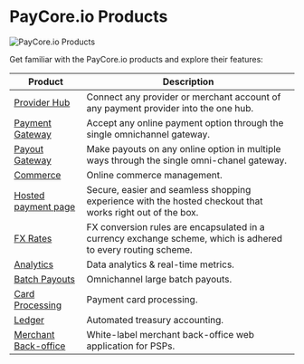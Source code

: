 # PayCore.io Products

![PayСore.io Products](/images/paycore-main3.png)

Get familiar with the PayCore.io products and explore their features:

| Product                                       | Description                                                                                                      |
| ----------------------------------------------| ---------------------------------------------------------------------------------------------------------------- |
| [Provider Hub](/products/provider-hub/)       | Connect any provider or merchant account of any payment provider into the one hub.                               |
| [Payment Gateway](/products/payment-gateway/) | Accept any online payment option through the single omnichannel gateway.                                         |
| [Payout Gateway](/products/payout-gateway/)   | Make payouts on any online option in multiple ways through the single omni-chanel gateway.                       |
| [Commerce](/products/commerce/)               | Online commerce management.                                                                                      |
| [Hosted payment page](/products/hpp/)         | Secure, easier and seamless shopping experience with the hosted checkout that works right out of the box.        |
| [FX Rates](/products/fx-rates/)               | FX conversion rules are encapsulated in a currency exchange scheme, which is adhered to every routing scheme.    |
| [Analytics](/products/analytics/)             | Data analytics & real-time metrics.                                                                              |
| [Batch Payouts](/products/batch-payouts/)     | Omnichannel large batch payouts.                                                                                 |
| [Card Processing](#)                          | Payment card processing.                                                                                         |
| [Ledger](/products/ledger/)                   | Automated treasury accounting.                                                                                   |
| [Merchant Back-office](#)                     | White-label merchant back-office web application for PSPs.                                                       |